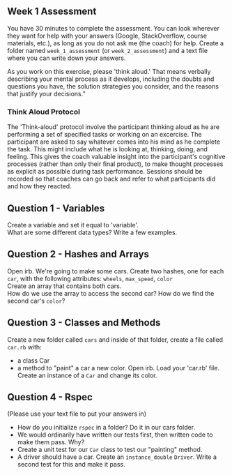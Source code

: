 ## Week 1 Assessment
You have 30 minutes to complete the assessment. You can look wherever they want for help with your answers (Google, StackOverflow, course materials, etc.), as long as you do not ask me (the coach) for help. Create a folder named `week_1_assessment` (or `week_2_assessment`) and a text file where you can write down your answers.


As you work on this exercise, please 'think aloud.' That means verbally describing your mental process as it develops, including the doubts and questions you have, the solution strategies you consider, and the reasons that justify your decisions.”

### Think Aloud Protocol

The 'Think-aloud' protocol involve the participant thinking aloud as he are performing a set of specified tasks or working on an excercise. The participant are asked to say whatever comes into his mind as he complete the task. This might include what he is looking at, thinking, doing, and feeling. This gives the coach valuable insight into the participant's cognitive processes (rather than only their final product), to make thought processes as explicit as possible during task performance. Sessions should be recorded so that coaches can go back and refer to what participants did and how they reacted.


## Question 1 - Variables
Create a variable and set it equal to 'variable'.  
What are some different data types? Write a few examples.

## Question 2 - Hashes and Arrays
Open irb. We're going to make some cars.
Create two hashes, one for each `car`, with the following attributes: `wheels`, `max_speed`, `color`  
Create an array that contains both cars.  
How do we use the array to access the second car? How do we find the second car's `color`?

## Question 3 - Classes and Methods
Create a new folder called `cars` and inside of that folder, create a file called `car.rb` with:
 - a class Car
 - a method to "paint" a car a new color.
Open irb. Load your 'car.rb' file. Create an instance of a `Car` and change its color.

## Question 4 - Rspec
(Please use your text file to put your answers in)
* How do you initialize `rspec` in a folder? Do it in our cars folder.  
* We would ordinarily have written our tests first, then written code to make them pass. Why?  
* Create a unit test for our `Car` class to test our "painting" method.
* A driver should have a car. Create an `instance_double` `Driver`.  Write a second test for this and make it pass.
